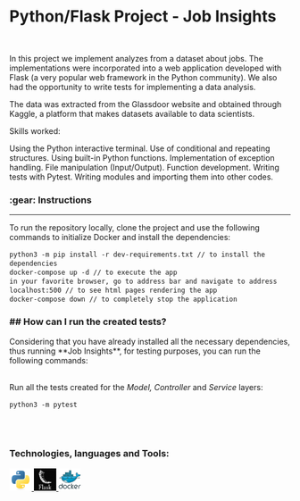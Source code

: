 <h1 align="left">Python/Flask Project - Job Insights</h1>
</br>

In this project we implement analyzes from a dataset about jobs. The implementations were incorporated into a web application developed with Flask (a very popular web framework in the Python community). We also had the opportunity to write tests for implementing a data analysis.

The data was extracted from the Glassdoor website and obtained through Kaggle, a platform that makes datasets available to data scientists.

Skills worked:

Using the Python interactive terminal.
Use of conditional and repeating structures.
Using built-in Python functions.
Implementation of exception handling.
File manipulation (Input/Output).
Function development.
Writing tests with Pytest.
Writing modules and importing them into other codes.

<h3>:gear: Instructions</h3>

------------

<p>To run the repository locally, clone the project and use the following commands to initialize Docker and install the dependencies:</p>

````
python3 -m pip install -r dev-requirements.txt // to install the dependencies
docker-compose up -d // to execute the app 
in your favorite browser, go to address bar and navigate to address localhost:500 // to see html pages rendering the app
docker-compose down // to completely stop the application
````

<h3>## How can I run the created tests?</h3>
Considering that you have already installed all the necessary dependencies, thus running **Job Insights**, for testing purposes, you can run the following commands:
</br>
</br>

Run all the tests created for the *Model, Controller* and *Service* layers:
```
python3 -m pytest
```
</br>

</br>

<h3 align="left">Technologies, languages and Tools:</h3>
<p align="left"> 

<a href="https://www.python.org" target="_blank" rel="noreferrer"> <img src="https://raw.githubusercontent.com/devicons/devicon/master/icons/python/python-original.svg" alt="python" width="40" height="40"/> 
</a>
<a href="https://palletsprojects.com/p/flask//" target="_blank" rel="noreferrer"> <img src="https://github.com/beralb/python-flask-job-insights/blob/main/images/flask.png" alt="flask" width="40" height="40"/> 
</a>
<a href="https://www.docker.com/" target="_blank" rel="noreferrer"> <img src="https://raw.githubusercontent.com/devicons/devicon/master/icons/docker/docker-original-wordmark.svg" alt="docker" width="40" height="40"/> 
</a>



</p>

